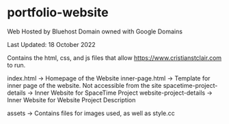 # portfolio-website

Web Hosted by Bluehost
Domain owned with Google Domains

Last Updated: 18 October 2022

Contains the html, css, and js files that allow https://www.cristianstclair.com to run.

index.html -> Homepage of the Website
inner-page.html -> Template for inner page of the website. Not accessible from the site
spacetime-project-details -> Inner Website for SpaceTime Project
website-project-details -> Inner Website for Website Project Description

assets -> Contains files for images used, as well as style.cc
